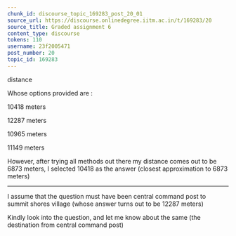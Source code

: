 ```yaml
---
chunk_id: discourse_topic_169283_post_20_01
source_url: https://discourse.onlinedegree.iitm.ac.in/t/169283/20
source_title: Graded assignment 6
content_type: discourse
tokens: 110
username: 23f2005471
post_number: 20
topic_id: 169283
---
```


 distance

Whose options provided are :

10418 meters

12287 meters

10965 meters

11149 meters

However, after trying all methods out there my distance comes out to be 6873 meters, I selected 10418 as the answer (closest approximation to 6873 meters)

---

I assume that the question must have been central command post to summit shores village (whose answer turns out to be 12287 meters)

Kindly look into the question, and let me know about the same (the destination from central command post)
